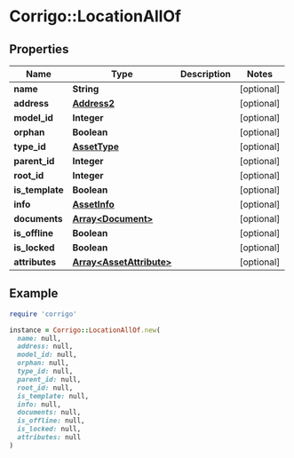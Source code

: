 # Corrigo::LocationAllOf

## Properties

| Name | Type | Description | Notes |
| ---- | ---- | ----------- | ----- |
| **name** | **String** |  | [optional] |
| **address** | [**Address2**](Address2.md) |  | [optional] |
| **model_id** | **Integer** |  | [optional] |
| **orphan** | **Boolean** |  | [optional] |
| **type_id** | [**AssetType**](AssetType.md) |  | [optional] |
| **parent_id** | **Integer** |  | [optional] |
| **root_id** | **Integer** |  | [optional] |
| **is_template** | **Boolean** |  | [optional] |
| **info** | [**AssetInfo**](AssetInfo.md) |  | [optional] |
| **documents** | [**Array&lt;Document&gt;**](Document.md) |  | [optional] |
| **is_offline** | **Boolean** |  | [optional] |
| **is_locked** | **Boolean** |  | [optional] |
| **attributes** | [**Array&lt;AssetAttribute&gt;**](AssetAttribute.md) |  | [optional] |

## Example

```ruby
require 'corrigo'

instance = Corrigo::LocationAllOf.new(
  name: null,
  address: null,
  model_id: null,
  orphan: null,
  type_id: null,
  parent_id: null,
  root_id: null,
  is_template: null,
  info: null,
  documents: null,
  is_offline: null,
  is_locked: null,
  attributes: null
)
```

